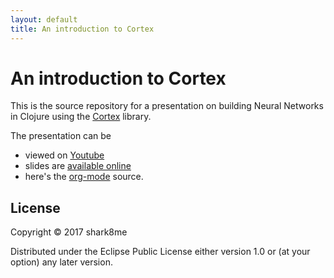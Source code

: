 ```yaml
---
layout: default
title: An introduction to Cortex
---
```


# An introduction to Cortex

This is the source repository for a presentation on building Neural Networks in Clojure using the [Cortex](https://github.com/thinktopic/cortex) library.

The presentation can be 
* viewed on [Youtube](https://engineers.sg/video/neural-networks-in-clojure-singapore-clojure-meetup--1902)
* slides are [available online](https://cdn.rawgit.com/shark8me/cortex-tensorboard-presentation/4ab391a3/docs/cortex.html) 
* here's the [org-mode](https://cdn.rawgit.com/shark8me/cortex-tensorboard-presentation/4ab391a3/docs/cortex.org) source.

## License

Copyright © 2017 shark8me 

Distributed under the Eclipse Public License either version 1.0 or (at
your option) any later version.
